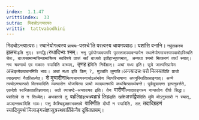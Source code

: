 ```yaml
---
index:  1.1.47
vrittiindex:  33
sutra:  मिदचोऽन्त्यात्परः
vritti:  tattvabodhini 
---
```


मिदचोऽन्त्यात्परः। स्थानेयोगत्वस्य `प्रत्ययः`-परश्चे'ति परत्वस्य चायमपवादः। यशांसि वनानि। `नपुंसकस्य `झलचः` इति नुम्। रुणद्धि। `रुधादिभ्यः श्नम्`। ननु पूर्वयोगवदयमपि पुरस्तादपवादन्यायेन स्थानेयोगमात्रस्यापवादोऽस्त्विति चेन्नः, बाध्यसामान्यचिन्तामाश्रित्य स्वविषये प्राप्तं सर्वं बाध्यते इतीहाभ्युपगमात्, अन्यथा श्नमो मित्करणं व्यर्थं स्यात्। नच श्रवणार्थ एव मकारः स्यादिति वाच्यम्, `तृणह इ`मिति निर्देशात्। अचां मध्य इति। सूत्रे जात्यभिप्रायेण `अचः` इत्येकवचनमिति भावः। अचां मध्य इति किम् ?, मुञ्चति लुम्पति। `अन्त्यादचः परो मित्स्या`दिति प्राचो व्याख्यायां नैतत्सिध्येत्। `शे मुचादीना`मित्यत्रान्त्यस्याचोऽसंभवेन मित्परिभाषाया अपनुस्थितिप्रसङ्गात्। अन्ये त्वचोऽन्त्यात्परो मित्स्यादिति व्यत्यासेन योजयित्वा प्राचो व्याख्यानमपि कथंचित्समर्थयन्ते। पूर्वसूत्रादन्त इत्यनुवर्त्तते, एकदेशे स्वरितत्वप्रतिज्ञानात्। अतो व्याचष्टे-अन्तावयव इति। तेन `वारीणी`त्यादावङ्गस्य नान्तत्वेन दीर्घः सिद्धः। परादित्वे स न सिध्येत्। अभक्तत्वे तु `वहंलिह` इत्यत्र `वहाभ्रे लिहः` इति खशि `अरुर्द्विष`दिति मुमि मोऽनुस्वारो न स्यात्, अपदान्तत्वादिति भावः। यत्तु कैश्चिदुक्तमभक्तत्वे `वारिणी`ति दीर्घो न स्यादिति, तत् `तदादिग्रहणं स्यादिनुमर्थ`मित्यङ्गसंज्ञासूत्रस्थवार्तिकेनैव दूषितप्रायम्।

